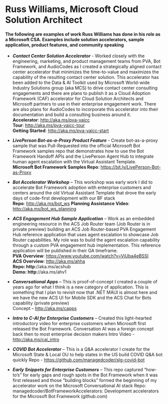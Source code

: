 # Russ Williams, Microsoft Cloud Solution Architect
#### The following are examples of work Russ Williams has done in his role as a Microsoft CSA.  Examples include solution accelerators, sample application, product features, and community speaking

* ***Contact Center Solution Accelerator*** - Worked closely with the engineering, marketing, and product management teams from PVA, Bot Framework, and AudioCodes as I created a strategically aligned contact center accelerator that minimizes the time-to-value and maximizes the capability of the resulting contact center solution.  This accelerator has been added to the Data & AI Toolkit used by Microsoft World-wide Industry Solutions group (aka MCS) to drive contact center consulting engagements and there are plans to publish it as a Cloud Adoption Framework (CAF) accelerator for Cloud Solution Architects and Microsoft partners to use in their enterprise engagement work.  There are also plans for AudioCodes to incorporate this accelerator into their documentation and build a consulting business around it.  
**Accelerator**: http://aka.ms/pva-vaicc  
**Tour**: http://aka.ms/pva-vaicc-tour  
**Getting Started**: http://aka.ms/pva-vaicc-start

* ***LivePerson Bot-as-a-Proxy Product Feature*** - Create bot-as-a-proxy sample that was Pull-Requested into the official Microsoft Bot Framework samples repo that demonstrates how to use the Bot Framework Handoff APIs and the LivePerson Agent Hub to integrate human agent escalation with the Virtual Assistant Template.  
**Microsoft Bot Framework Samples Repo**: https://bit.ly/LivePerson-Bot-as-Proxy 

* ***Bot Accelerator Workshop*** – This workshop was early work I did to accelerate Bot Framework adoption with enterprise customers and centers around the old Virtual Assistant Template that drove the early days of code-first development with our BF stack  
**Repo**: http://aka.ms/bot_ws
**Planning Assistance Video**: http://aka.ms/bot_ws_planning

* ***ACS Engagement Hub Sample Application*** – Work as an embedded engineering resource in the ACS Job Router team (Job Router is in private preview) building an ACS Job Router-based PVA Engagement Hub reference application that uses agent escalation to showcase Job Router capabilities.  My role was to build the agent escalation capability through a custom PVA engagement hub implementation.  This reference application will be published in their GA timeframe.  
**PVA Overview**: https://www.youtube.com/watch?v=ViUba4eBSSI  
**ACS Overview**: http://aka.ms/ahha  
**Repo: http**://aka.ms/acshub  
**Demo: http**://aka.ms/ahv1

* ***Conversational Apps*** – This is proof-of-concept I created a couple of years ago for what I think is a new category of application.  This is something that I plan to revisit now that .NET MAUI is almost here and we have the new ACS UI for Mobile SDK and the ACS Chat for Bots capability (private preview)  
Concept – http://aka.ms/capps

* ***Intro to C-AI for Enterprise Customers*** – Created this light-hearted introductory video for enterprise customers when Microsoft first released the Bot Framework.  Conversation AI was a foreign concept back then to most enterprise decision makers
Intro Video -  http://aka.ms/cai_intro 

* ***COVID Bot Accelerator*** – This is a Q&A accelerator I create for the Microsoft State & Local OU to help states in the US build COVID Q&A bot quickly
Repo - https://github.com/managedcoder/slg-covid-bot

* ***Early Snippets for Enterprise Customers*** – This repo captured “how-to’s” for early gaps and rough spots in the Bot Framework when it was first released and those “building blocks” formed the beginning of my accelerator work on the Microsoft Conversational AI stack
Repo: managedcoder/BotFrameworkAccelerators: Development accelerators for the Microsoft Bot Framework (github.com)

